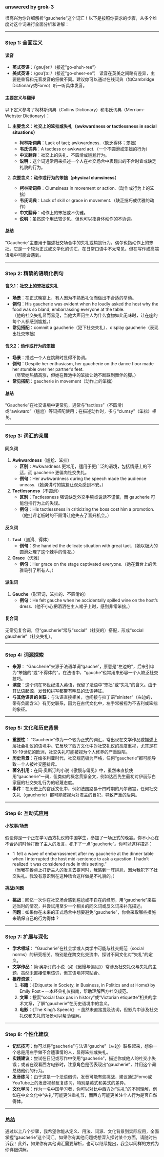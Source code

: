 ### answered by grok-3
很高兴为你详细解析“gaucherie”这个词汇！以下是按照你要求的步骤，从多个维度对这个词进行全面分析和讲解：

---

### **Step 1: 全面定义**

#### **读音**
- **英式英语**：/ˈɡəʊʃəri/（接近“go-shuh-ree”）
- **美式英语**：/ɡoʊˈʃɪr.i/（接近“go-sheer-ee”）
读音在英美之间略有差异，主要是重音和元音发音的细微不同。建议你可以通过在线词典（如Cambridge Dictionary或Forvo）听一听具体发音。

#### **主要定义与翻译**
以下定义参考了柯林斯词典（Collins Dictionary）和韦氏词典（Merriam-Webster Dictionary）：

1. **主要含义：社交上的笨拙或失礼（awkwardness or tactlessness in social situations）**
   - **柯林斯词典**：Lack of tact; awkwardness.（缺乏得体；笨拙）
   - **韦氏词典**：A tactless or awkward act.（一个不圆滑或笨拙的行为）
   - **中文翻译**：社交上的失礼、不圆滑或尴尬行为。
   - **说明**：这个词通常用来描述一个人在社交场合中表现出的不合时宜或缺乏礼貌的行为。

2. **次要含义：动作或行为的笨拙（physical clumsiness）**
   - **柯林斯词典**：Clumsiness in movement or action.（动作或行为上的笨拙）
   - **韦氏词典**：Lack of skill or grace in movement.（缺乏技巧或优雅的动作）
   - **中文翻译**：动作上的笨拙或不优雅。
   - **说明**：虽然这个用法较少见，但也可以指身体动作的不协调。

#### **总结**
“Gaucherie”主要用于描述社交场合中的失礼或尴尬行为，偶尔也指动作上的笨拙。它是一个较为正式或文学化的词汇，在日常口语中不太常见，但在写作或高端语境中可能会遇到。

---

### **Step 2: 精确的语境化例句**

#### **含义1：社交上的笨拙或失礼**
- **场景**：在正式晚宴上，有人因为不熟悉礼仪而做出不合适的举动。
- **例句**：His gaucherie was evident when he loudly asked the host why the food was so bland, embarrassing everyone at the table.  
  （他的社交失礼显而易见，当他大声问主人为什么食物如此无味时，让在座的每个人都感到尴尬。）
- **常见搭配**：commit a gaucherie（犯下社交失礼）、display gaucherie（表现出社交笨拙）

#### **含义2：动作或行为的笨拙**
- **场景**：描述一个人在跳舞时显得不协调。
- **例句**：Despite her enthusiasm, her gaucherie on the dance floor made her stumble over her partner’s feet.  
  （尽管她热情高涨，但她在舞池中的笨拙让她不断踩到舞伴的脚。）
- **常见搭配**：gaucherie in movement（动作上的笨拙）

#### **总结**
“Gaucherie”在社交语境中更常见，通常与“tactless”（不圆滑）或“awkward”（尴尬）等词搭配使用；在描述动作时，多与“clumsy”（笨拙）相关。

---

### **Step 3: 词汇的亲属**

#### **同义词**
1. **Awkwardness**（尴尬、笨拙）
   - **区别**：Awkwardness 更常用，适用于更广泛的语境，包括情感上的不适，而 gaucherie 更偏向社交失礼。
   - **例句**：Her awkwardness during the speech made the audience uneasy.（她演讲时的尴尬让观众感到不安。）
2. **Tactlessness**（不圆滑）
   - **区别**：Tactlessness 强调缺乏外交手腕或说话不谨慎，而 gaucherie 可能包括行为上的失误。
   - **例句**：His tactlessness in criticizing the boss cost him a promotion.（他批评老板时的不圆滑让他失去了晋升机会。）

#### **反义词**
1. **Tact**（圆滑、得体）
   - **例句**：She handled the delicate situation with great tact.（她以极大的圆滑处理了这个棘手的情况。）
2. **Grace**（优雅）
   - **例句**：Her grace on the stage captivated everyone.（她在舞台上的优雅吸引了所有人。）

#### **派生词**
1. **Gauche**（形容词，笨拙的、不圆滑的）
   - **例句**：He felt gauche when he accidentally spilled wine on the host’s dress.（他不小心把酒洒在主人裙子上时，感到非常笨拙。）

#### **复合词**
无常见复合词，但“gaucherie”常与“social”（社交的）搭配，形成“social gaucherie”（社交失礼）。

---

### **Step 4: 词源探索**

- **来源**： “Gaucherie”来源于法语单词“gauche”，原意是“左边的”，后来引申为“笨拙的”或“不得体的”。在法语中，“gauche”也常用来形容一个人缺乏社交技巧。
- **演变**：这个词在18世纪进入英语，保留了法语中“笨拙”或“失礼”的含义。由于其法语起源，发音和拼写都带有明显的法语特征。
- **与其他语言的关联**：与法语直接相关，也间接与拉丁语“sinister”（左边的，带有负面含义）有历史联系，因为在古代文化中，左手常被视为不吉利或笨拙的象征。

---

### **Step 5: 文化和历史背景**

- **重要性**： “Gaucherie”作为一个较为正式的词汇，常出现在文学作品或描述上层社会礼仪的语境中。它反映了西方文化中对社交礼仪的高度重视，尤其是在18-19世纪的欧洲，社交失礼可能被视为个人修养的严重缺陷。
- **历史背景**：在维多利亚时代，社交规范极为严格，任何“gaucherie”都可能导致一个人被社交圈排斥。
- **著名引用**：在简·奥斯汀的小说《傲慢与偏见》中，虽然未直接使用“gaucherie”一词，但类似的概念贯穿全文，例如达西先生最初对伊丽莎白家庭的社交失礼行为的轻蔑态度。
- **事件**：在历史上的宫廷文化中，例如法国路易十四时期的凡尔赛宫，任何社交失礼（gaucherie）都可能被视为对君主的冒犯，导致严重的后果。

---

### **Step 6: 互动式应用**

#### **小故事/场景**
假设你是一个正在学习西方礼仪的中国学生，参加了一场正式的晚宴。你不小心在不合适的时候打断了主人的发言，犯下了一点“gaucherie”。你可以这样描述：
- “I felt a wave of embarrassment after my gaucherie at the dinner table when I interrupted the host mid-sentence to ask a question. I hadn’t realized it was considered rude in this setting.”  
  （当我在餐桌上打断主人的发言去提问时，我感到一阵尴尬，因为我犯下了社交失礼。我没有意识到在这种场合这样做是不礼貌的。）

#### **挑战/问题**
- **挑战**：回忆一次你在社交场合感到尴尬或不自在的经历，用“gaucherie”来描述当时的情况，并尝试用至少一个相关的同义词或反义词来补充描述。
- **问题**：如果你在未来的正式场合中想要避免“gaucherie”，你会采取哪些措施来确保自己的行为得体？

---

### **Step 7: 扩展与深化**

- **学术领域**： “Gaucherie”在社会学或人类学中可能与社交规范（social norms）的研究相关，特别是在跨文化交流中，探讨不同文化对“失礼”的定义。
- **文学作品**：简·奥斯汀的小说（如《傲慢与偏见》）常涉及社交礼仪与失礼的主题，虽然未直接使用该词，但其语境非常贴合。
- **推荐资源**：
  1. **书籍**：《Etiquette in Society, in Business, in Politics and at Home》 by Emily Post – 一本经典礼仪指南，帮助理解西方社交规范。
  2. **文章**：搜索“social faux pas in history”或“Victorian etiquette”相关的学术文章，了解“gaucherie”在历史语境中的含义。
  3. **电影**：《The King’s Speech》 – 虽然未直接提及该词，但影片中涉及社交礼仪和失礼的场景可以帮助理解。

---

### **Step 8: 个性化建议**

- **记忆技巧**：你可以将“gaucherie”与法语“gauche”（左边）联系起来，想象一个总是用左手做不合适事情的人，显得笨拙或失礼。
- **实践建议**：尝试在日记或写作中使用“gaucherie”，描述你或他人的社交小失误；或者在观看西方电影时，注意角色是否表现出“gaucherie”，并用这个词总结他们的行为。
- **发音练习**：由于这是一个法语借词，发音可能有些挑战，建议通过Forvo或YouTube上的发音视频反复练习，特别是英式和美式的差异。
- **文化学习**：作为一名中国学习者，你可以对比中西方对“失礼”的不同理解，例如在中文文化中“失礼”可能更注重礼节，而西方可能更关注个人行为是否自然得体。

---

### **总结**
通过以上八个步骤，我希望你能从定义、用法、词源、文化背景到实际应用，全面掌握“gaucherie”这个词汇。如果你有其他问题或想深入探讨某个方面，请随时告诉我！此外，如果你有其他词汇需要解析，也可以继续提出，我会以同样的方式为你详细讲解。